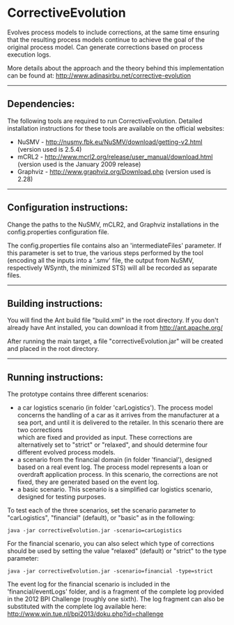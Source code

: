 CorrectiveEvolution
===================

Evolves process models to include corrections, at the same time ensuring that the resulting process models
continue to achieve the goal of the original process model. 
Can generate corrections based on process execution logs.

More details about the approach and the theory behind this implementation can be found at:
http://www.adinasirbu.net/corrective-evolution

-------------
Dependencies:
-------------

The following tools are required to run CorrectiveEvolution.
Detailed installation instructions for these tools are available on the official websites: 

- NuSMV - http://nusmv.fbk.eu/NuSMV/download/getting-v2.html (version used is 2.5.4)
- mCRL2 - http://www.mcrl2.org/release/user_manual/download.html (version used is the January 2009 release)
- Graphviz - http://www.graphviz.org/Download.php (version used is 2.28)


---------------------------
Configuration instructions:
---------------------------

Change the paths to the NuSMV, mCLR2, and Graphviz installations in the config.properties configuration file.

The config.properties file contains also an 'intermediateFiles' parameter. If this parameter is set to true, 
the various steps performed by the tool (encoding all the inputs into a '.smv' file, the output from NuSMV, 
respectively WSynth, the minimized STS) will all be recorded as separate files.


----------------------
Building instructions:
----------------------

You will find the Ant build file "build.xml" in the root directory. 
If you don't already have Ant installed, you can download it from http://ant.apache.org/

After running the main target, a file "correctiveEvolution.jar" will be created and placed in the
root directory. 


---------------------
Running instructions:
---------------------

The prototype contains three different scenarios: 
* a car logistics scenario (in folder 'carLogistics'). The process model concerns the handling of a car
as it arrives from the manufacturer at a sea port, and until it is delivered to the retailer. 
In this scenario there are two corrections  
which are fixed and provided as input. These corrections are alternatively set to "strict" or "relaxed",
and should determine four different evolved process models.
* a scenario from the financial domain (in folder 'financial'), designed based on a real event log.
The process model represents a loan or overdraft application process. 
In this scenario, the corrections are not fixed, they are generated based on the event log. 
* a basic scenario. This scenario is a simplified car logistics scenario, 
designed for testing purposes.

To test each of the three scenarios, set the scenario parameter to "carLogistics", 
"financial" (default), or "basic" as in the following:

	java -jar correctiveEvolution.jar -scenario=carLogistics

For the financial scenario, you can also select which type of corrections should be used by 
setting the value "relaxed" (default) or "strict" to the type parameter:

	java -jar correctiveEvolution.jar -scenario=financial -type=strict

The event log for the financial scenario is included in the 'financial/eventLogs' folder, 
and is a fragment of the complete log provided
in the 2012 BPI Challenge (roughly one sixth). The log fragment can also be substituted with the complete log
available here:
http://www.win.tue.nl/bpi2013/doku.php?id=challenge

